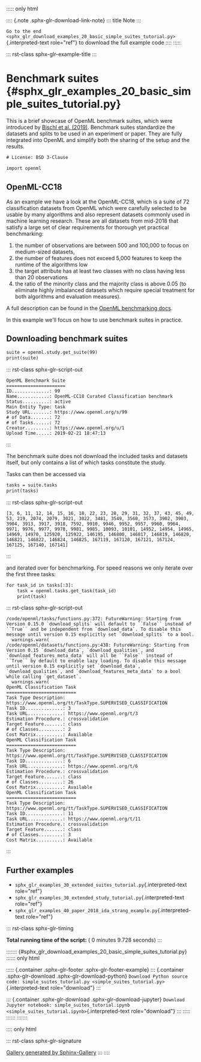 ::::: only
html

:::: {.note .sphx-glr-download-link-note}
::: title
Note
:::

`Go to the end <sphx_glr_download_examples_20_basic_simple_suites_tutorial.py>`{.interpreted-text
role="ref"} to download the full example code
::::
:::::

::: rst-class
sphx-glr-example-title
:::

# Benchmark suites {#sphx_glr_examples_20_basic_simple_suites_tutorial.py}

This is a brief showcase of OpenML benchmark suites, which were
introduced by [Bischl et al.
(2019)](https://arxiv.org/abs/1708.03731v2). Benchmark suites
standardize the datasets and splits to be used in an experiment or
paper. They are fully integrated into OpenML and simplify both the
sharing of the setup and the results.

``` default
# License: BSD 3-Clause

import openml
```

## OpenML-CC18

As an example we have a look at the OpenML-CC18, which is a suite of 72
classification datasets from OpenML which were carefully selected to be
usable by many algorithms and also represent datasets commonly used in
machine learning research. These are all datasets from mid-2018 that
satisfy a large set of clear requirements for thorough yet practical
benchmarking:

1.  the number of observations are between 500 and 100,000 to focus on
    medium-sized datasets,
2.  the number of features does not exceed 5,000 features to keep the
    runtime of the algorithms low
3.  the target attribute has at least two classes with no class having
    less than 20 observations
4.  the ratio of the minority class and the majority class is above 0.05
    (to eliminate highly imbalanced datasets which require special
    treatment for both algorithms and evaluation measures).

A full description can be found in the [OpenML benchmarking
docs](https://docs.openml.org/benchmark/#openml-cc18).

In this example we\'ll focus on how to use benchmark suites in practice.

## Downloading benchmark suites

``` default
suite = openml.study.get_suite(99)
print(suite)
```

::: rst-class
sphx-glr-script-out

``` none
OpenML Benchmark Suite
======================
ID..............: 99
Name............: OpenML-CC18 Curated Classification benchmark
Status..........: active
Main Entity Type: task
Study URL.......: https://www.openml.org/s/99
# of Data.......: 72
# of Tasks......: 72
Creator.........: https://www.openml.org/u/1
Upload Time.....: 2019-02-21 18:47:13
```
:::

The benchmark suite does not download the included tasks and datasets
itself, but only contains a list of which tasks constitute the study.

Tasks can then be accessed via

``` default
tasks = suite.tasks
print(tasks)
```

::: rst-class
sphx-glr-script-out

``` none
[3, 6, 11, 12, 14, 15, 16, 18, 22, 23, 28, 29, 31, 32, 37, 43, 45, 49, 53, 219, 2074, 2079, 3021, 3022, 3481, 3549, 3560, 3573, 3902, 3903, 3904, 3913, 3917, 3918, 7592, 9910, 9946, 9952, 9957, 9960, 9964, 9971, 9976, 9977, 9978, 9981, 9985, 10093, 10101, 14952, 14954, 14965, 14969, 14970, 125920, 125922, 146195, 146800, 146817, 146819, 146820, 146821, 146822, 146824, 146825, 167119, 167120, 167121, 167124, 167125, 167140, 167141]
```
:::

and iterated over for benchmarking. For speed reasons we only iterate
over the first three tasks:

``` default
for task_id in tasks[:3]:
    task = openml.tasks.get_task(task_id)
    print(task)
```

::: rst-class
sphx-glr-script-out

``` none
/code/openml/tasks/functions.py:372: FutureWarning: Starting from Version 0.15.0 `download_splits` will default to ``False`` instead of ``True`` and be independent from `download_data`. To disable this message until version 0.15 explicitly set `download_splits` to a bool.
  warnings.warn(
/code/openml/datasets/functions.py:438: FutureWarning: Starting from Version 0.15 `download_data`, `download_qualities`, and `download_features_meta_data` will all be ``False`` instead of ``True`` by default to enable lazy loading. To disable this message until version 0.15 explicitly set `download_data`, `download_qualities`, and `download_features_meta_data` to a bool while calling `get_dataset`.
  warnings.warn(
OpenML Classification Task
==========================
Task Type Description: https://www.openml.org/tt/TaskType.SUPERVISED_CLASSIFICATION
Task ID..............: 3
Task URL.............: https://www.openml.org/t/3
Estimation Procedure.: crossvalidation
Target Feature.......: class
# of Classes.........: 2
Cost Matrix..........: Available
OpenML Classification Task
==========================
Task Type Description: https://www.openml.org/tt/TaskType.SUPERVISED_CLASSIFICATION
Task ID..............: 6
Task URL.............: https://www.openml.org/t/6
Estimation Procedure.: crossvalidation
Target Feature.......: class
# of Classes.........: 26
Cost Matrix..........: Available
OpenML Classification Task
==========================
Task Type Description: https://www.openml.org/tt/TaskType.SUPERVISED_CLASSIFICATION
Task ID..............: 11
Task URL.............: https://www.openml.org/t/11
Estimation Procedure.: crossvalidation
Target Feature.......: class
# of Classes.........: 3
Cost Matrix..........: Available
```
:::

## Further examples

-   `sphx_glr_examples_30_extended_suites_tutorial.py`{.interpreted-text
    role="ref"}
-   `sphx_glr_examples_30_extended_study_tutorial.py`{.interpreted-text
    role="ref"}
-   `sphx_glr_examples_40_paper_2018_ida_strang_example.py`{.interpreted-text
    role="ref"}

::: rst-class
sphx-glr-timing

**Total running time of the script:** ( 0 minutes 9.728 seconds)
:::

::::::: {#sphx_glr_download_examples_20_basic_simple_suites_tutorial.py}
:::::: only
html

::::: {.container .sphx-glr-footer .sphx-glr-footer-example}
::: {.container .sphx-glr-download .sphx-glr-download-python}
`Download Python source code: simple_suites_tutorial.py <simple_suites_tutorial.py>`{.interpreted-text
role="download"}
:::

::: {.container .sphx-glr-download .sphx-glr-download-jupyter}
`Download Jupyter notebook: simple_suites_tutorial.ipynb <simple_suites_tutorial.ipynb>`{.interpreted-text
role="download"}
:::
:::::
::::::
:::::::

:::: only
html

::: rst-class
sphx-glr-signature

[Gallery generated by Sphinx-Gallery](https://sphinx-gallery.github.io)
:::
::::
